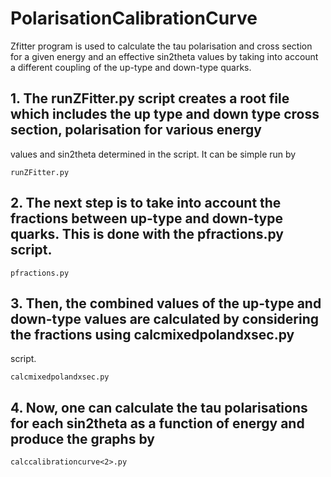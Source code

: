 # PolarisationCalibrationCurve

Zfitter program is used to calculate the tau polarisation and cross section for a given energy and an effective sin2theta values 
by taking into account a different coupling of the up-type and down-type quarks.

## 1. The **runZFitter.py** script creates a root file which includes the up type and down type cross section, polarisation for various energy
values and sin2theta determined in the script. It can be simple run by
```
runZFitter.py
```

## 2. The next step is to take into account the fractions between up-type and down-type quarks. This is done with the **pfractions.py** script.
```
pfractions.py
```

## 3. Then, the combined values of the up-type and down-type values are calculated by considering the fractions using **calcmixedpolandxsec.py**
script.
```
calcmixedpolandxsec.py
```

## 4. Now, one can calculate the tau polarisations for each sin2theta as a function of energy and produce the graphs by
```
calccalibrationcurve<2>.py
```
